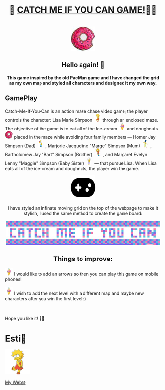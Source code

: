 <div align="center">
  
# 🏃 [CATCH ME IF YOU CAN GAME!](https://estishi87.github.io/CatchMeIfYouCan/)🏃‍♀️
<br >

<!-- Donut PIC -->
<div align="center">
    <img src="images/donut1.jpg" alt="Logo" width="80" height="80">
  </a>


  
  

## Hello again! 👋<br > </div>

#### This game inspired by the old PacMan game and I have changed the grid as my own map and styled all characters and designed it my own way.<br > 
  ## <p align="left">GamePlay</p> 

<p align="left">Catch-Me-If-You-Can is an action maze chase video game; the player controls the character: Lisa Marie Simpson <a align="left"> <img src="images/lisa3.png" width="25" height="25">
  </a> through an enclosed maze. The objective of the game is to eat all of the Ice-cream <a align="left"> <img src="images/icecream1.jpg" width="25" height="25">
  </a> and doughnuts <a align="left"> <img src="images/donut1.jpg" width="25" height="25">
  </a> placed in the maze while avoiding four family members — Homer Jay Simpson (Dad) <a align="left"> <img src="images/happyDad1.png" width="25" height="25">
  </a>, Marjorie Jacqueline "Marge" Simpson (Mum) <a align="left"> <img src="images/happyMum1.jpg" width="25" height="25">
  </a>, Bartholomew Jay "Bart" Simpson (Brother) <a align="left"> <img src="images/happyBrother1.png" width="25" height="25">
  </a>, and Margaret Evelyn Lenny "Maggie" Simpson (Baby Sister) <a align="left"> <img src="images/angrybaby1.png" width="25" height="25">
  </a> — that pursue Lisa. When Lisa eats all of the ice-cream and doughnuts, the player win the game.

<div align="center">
    <img src="images/fav1.svg" alt="Logo" width="80" height="80">
  </a> </div> 

I have styled an infinate moving grid on the top of the webpage to make it stylish, I used the same method to create the game board:
<!-- Moving Letters Pic -->
<div align="center">
    <img src="images/grid.JPG" alt="Logo" width="500" height="80">
  </a>

## Things to improve: <br >
<div align="left">
    <img src="images/icecream1.jpg" alt="Logo" width="25" height="25">
  </a> I would like to add an arrows so then you can play this game on mobile phones! <br ><br >
<img src="images/icecream1.jpg" alt="Logo" width="25" height="25">
  </a> I wish to add the next level with a different map and maybe new characters after you win the first level :) <br >
<br ><br >

Hope you like it! 🙌🏻

# Esti🎀<br />
<!-- PIC OF ME --> <div align="left">
  <a href="https://estishi87.github.io/EstiShi/">
    <img src="images/lisa3.png" alt="Logo" width="80" height="80">
  </a> <br >
  
[My Web🌐](https://estishi87.github.io/EstiShi/)
<br >

